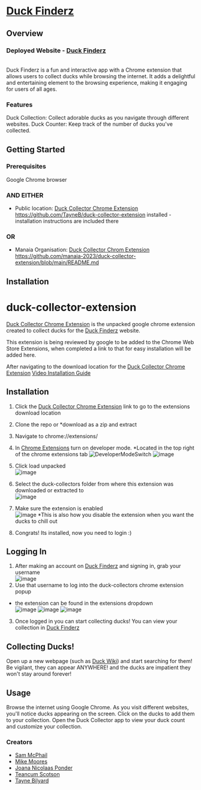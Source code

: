 # [Duck Finderz](https://duck-finderz.pushed.nz/)
  
## Overview

### Deployed Website - [Duck Finderz](https://duck-finderz.pushed.nz/)
<br> Duck Finderz is a fun and interactive app with a Chrome extension that allows users to collect ducks while browsing the internet. It adds a delightful and entertaining element to the browsing experience, making it engaging for users of all ages.

### Features
Duck Collection: Collect adorable ducks as you navigate through different websites.
Duck Counter: Keep track of the number of ducks you've collected.

## Getting Started
### Prerequisites
Google Chrome browser
### AND EITHER
- Public location: [Duck Collector Chrome Extension](https://github.com/TayneB/duck-collector-extension)  https://github.com/TayneB/duck-collector-extension installed - installation instructions are included there
### OR
- Manaia Organisation: [Duck Collector Chrom Extension](https://github.com/manaia-2023/duck-collector-extension/blob/main/README.md) https://github.com/manaia-2023/duck-collector-extension/blob/main/README.md


## Installation
# duck-collector-extension

[Duck Collector Chrome Extension](https://github.com/TayneB/duck-collector-extension) is the unpacked google chrome extension created to collect ducks for the [Duck Finderz](https://duck-finderz.pushed.nz/) website.

This extension is being reviewed by google to be added to the Chrome Web Store Extensions, when completed a link to that for easy installation will be added here.

After navigating to the download location for the [Duck Collector Chrome Extension](https://github.com/TayneB/duck-collector-extension)
[Video Installation Guide](https://www.loom.com/share/eccf195bc688406ea22970ecf89b71eb?sid=0e0aeec1-a7b6-4b54-8305-e2403df81252)

## Installation 
1. Click the [Duck Collector Chrome Extension](https://github.com/TayneB/duck-collector-extension) link to go to the extensions download location
1. Clone the repo or *download as a zip and extract
2. Navigate to chrome://extensions/
3. In [Chrome Extensions](chrome://extensions/) turn on developer mode. *Located in the top right of the chrome extensions tab ![DeveloperModeSwitch](https://github.com/manaia-2023/duck-collector-extension/blob/main/README-Images/1-developermode-off.png)
![image](https://github.com/manaia-2023/duck-collector-extension/blob/main/README-Images/2-developermode-on.png)
4. Click load unpacked <br> ![image](https://github.com/manaia-2023/duck-collector-extension/blob/main/README-Images/3-load-unpacked.png)
6. Select the duck-collectors folder from where this extension was downloaded or extracted to <br> ![image](https://github.com/manaia-2023/duck-collector-extension/blob/main/README-Images/4-selected-unpacked.png)

7. Make sure the extension is enabled <br> ![image](https://github.com/manaia-2023/duck-collector-extension/blob/main/README-Images/5-turn-on-extension.png) *This is also how you disable the extension when you want the ducks to chill out
8. Congrats! Its installed, now you need to login :)

## Logging In  
1. After making an account on [Duck Finderz](https://duck-finderz.pushed.nz/) and signing in, grab your username <br> ![image](https://github.com/manaia-2023/duck-collector-extension/blob/main/README-Images/6-get-username.png)
2. Use that username to log into the duck-collectors chrome extension popup
- the extension can be found in the extensions dropdown <br> ![image](https://github.com/manaia-2023/duck-collector-extension/blob/main/README-Images/7-extension.png) ![image](https://github.com/manaia-2023/duck-collector-extension/blob/main/README-Images/8-duck-collection.png) ![image](https://github.com/manaia-2023/duck-collector-extension/blob/main/README-Images/9-duck-collection.png)
3. Once logged in you can start collecting ducks! You can view your collection in [Duck Finderz](https://duck-finderz.pushed.nz/)

## Collecting Ducks!
Open up a new webpage (such as [Duck Wiki](https://en.wikipedia.org/wiki/Duck)) and start searching for them! Be vigilant, they can appear ANYWHERE! and the ducks are impatient they won't stay around forever!


## Usage
Browse the internet using Google Chrome.
As you visit different websites, you'll notice ducks appearing on the screen.
Click on the ducks to add them to your collection.
Open the Duck Collector app to view your duck count and customize your collection.

### Creators
- [Sam McPhail](https://github.com/sam-mcphail)
- [Mike Moores](https://github.com/mike-moores)
- [Joana Nicolaas Ponder](https://github.com/joana-nicolaasponder)
- [Teancum Scotson](https://github.com/Teancum03)
- [Tayne Bilyard](https://github.com/TayneB)
